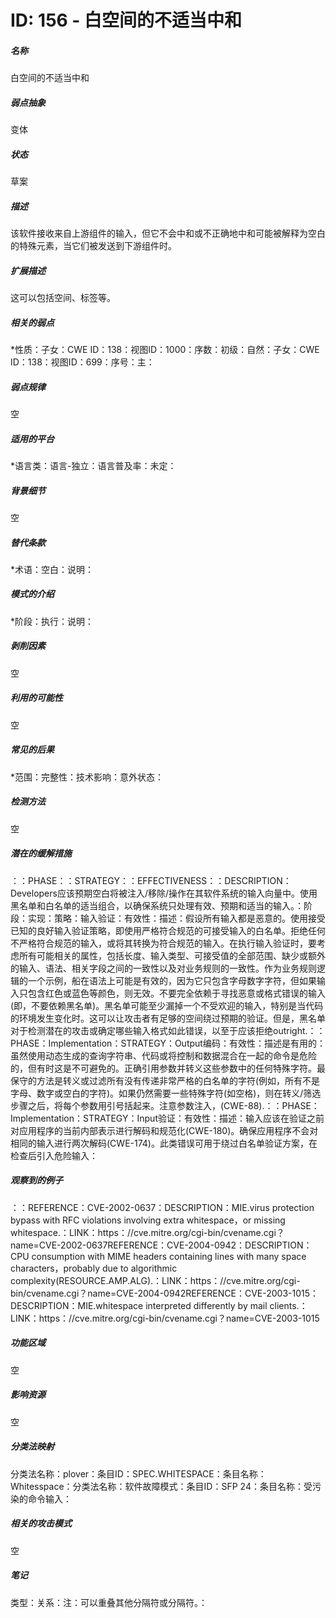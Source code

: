 # ID: 156 - 白空间的不适当中和
<h5>名称</h5>白空间的不适当中和
<h5>弱点抽象</h5>变体
<h5>状态</h5>草案
<h5>描述</h5>该软件接收来自上游组件的输入，但它不会中和或不正确地中和可能被解释为空白的特殊元素，当它们被发送到下游组件时。
<h5>扩展描述</h5>这可以包括空间、标签等。
<h5>相关的弱点</h5>*性质：子女：CWE ID：138：视图ID：1000：序数：初级：自然：子女：CWE ID：138：视图ID：699：序号：主：
<h5>弱点规律</h5>空
<h5>适用的平台</h5>*语言类：语言-独立：语言普及率：未定：
<h5>背景细节</h5>空
<h5>替代条款</h5>*术语：空白：说明：
<h5>模式的介绍</h5>*阶段：执行：说明：
<h5>剥削因素</h5>空
<h5>利用的可能性</h5>空
<h5>常见的后果</h5>*范围：完整性：技术影响：意外状态：
<h5>检测方法</h5>空
<h5>潜在的缓解措施</h5>：：PHASE：：STRATEGY：：EFFECTIVENESS：：DESCRIPTION：Developers应该预期空白将被注入/移除/操作在其软件系统的输入向量中。使用黑名单和白名单的适当组合，以确保系统只处理有效、预期和适当的输入。：阶段：实现：策略：输入验证：有效性：描述：假设所有输入都是恶意的。使用接受已知的良好输入验证策略，即使用严格符合规范的可接受输入的白名单。拒绝任何不严格符合规范的输入，或将其转换为符合规范的输入。在执行输入验证时，要考虑所有可能相关的属性，包括长度、输入类型、可接受值的全部范围、缺少或额外的输入、语法、相关字段之间的一致性以及对业务规则的一致性。作为业务规则逻辑的一个示例，船在语法上可能是有效的，因为它只包含字母数字字符，但如果输入只包含红色或蓝色等颜色，则无效。不要完全依赖于寻找恶意或格式错误的输入(即，不要依赖黑名单)。黑名单可能至少漏掉一个不受欢迎的输入，特别是当代码的环境发生变化时。这可以让攻击者有足够的空间绕过预期的验证。但是，黑名单对于检测潜在的攻击或确定哪些输入格式如此错误，以至于应该拒绝outright.：：PHASE：Implementation：STRATEGY：Output编码：有效性：描述是有用的：虽然使用动态生成的查询字符串、代码或将控制和数据混合在一起的命令是危险的，但有时这是不可避免的。正确引用参数并转义这些参数中的任何特殊字符。最保守的方法是转义或过滤所有没有传递非常严格的白名单的字符(例如，所有不是字母、数字或空白的字符)。如果仍然需要一些特殊字符(如空格)，则在转义/筛选步骤之后，将每个参数用引号括起来。注意参数注入，(CWE-88).：：PHASE：Implementation：STRATEGY：Input验证：有效性：描述：输入应该在验证之前对应用程序的当前内部表示进行解码和规范化(CWE-180)。确保应用程序不会对相同的输入进行两次解码(CWE-174)。此类错误可用于绕过白名单验证方案，在检查后引入危险输入：
<h5>观察到的例子</h5>：：REFERENCE：CVE-2002-0637：DESCRIPTION：MIE.virus protection bypass with RFC violations involving extra whitespace，or missing whitespace.：LINK：https：//cve.mitre.org/cgi-bin/cvename.cgi？name=CVE-2002-0637REFERENCE：CVE-2004-0942：DESCRIPTION：CPU consumption with MIME headers containing lines with many space characters，probably due to algorithmic complexity(RESOURCE.AMP.ALG).：LINK：https：//cve.mitre.org/cgi-bin/cvename.cgi？name=CVE-2004-0942REFERENCE：CVE-2003-1015：DESCRIPTION：MIE.whitespace interpreted differently by mail clients.：LINK：https：//cve.mitre.org/cgi-bin/cvename.cgi？name=CVE-2003-1015
<h5>功能区域</h5>空
<h5>影响资源</h5>空
<h5>分类法映射</h5>分类法名称：plover：条目ID：SPEC.WHITESPACE：条目名称：Whitesspace：分类法名称：软件故障模式：条目ID：SFP 24：条目名称：受污染的命令输入：
<h5>相关的攻击模式</h5>空
<h5>笔记</h5>类型：关系：注：可以重叠其他分隔符或分隔符。：

